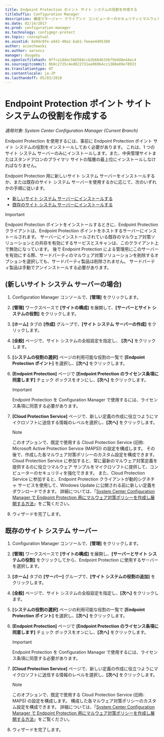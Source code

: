 ```yaml
---
title: Endpoint Protection ポイント サイト システムの役割を作成する
titleSuffix: Configuration Manager
description: 構成マネージャー クライアント コンピューターのセキュリティとマルウェアを管理するように Endpoint Protection を構成する方法について説明します。
ms.date: 02/14/2017
ms.prod: configuration-manager
ms.technology: configmgr-protect
ms.topic: conceptual
ms.assetid: 0a9dc0fe-a942-40a2-bab1-7eeee4d95380
author: aczechowski
ms.author: aaroncz
manager: dougeby
ms.openlocfilehash: 0ffca1ddec5b6504ccb2b6646336f56d40e44ac4
ms.sourcegitcommit: 0b0c2735c4ed822731ae069b4cc1380e89e78933
ms.translationtype: HT
ms.contentlocale: ja-JP
ms.lasthandoff: 05/03/2018
---
```

# <a name="create-an-endpoint-protection-point-site-system-role"></a>Endpoint Protection ポイント サイト システムの役割を作成する

*適用対象: System Center Configuration Manager (Current Branch)*

 Endpoint Protection を使用するには、事前に Endpoint Protection ポイント サイト システムの役割をインストールしておく必要があります。 これは、1 つのサイト システム サーバーのみにインストールします。また、中央管理サイトまたはスタンドアロンのプライマリ サイトの階層の最上位にインストールしなければなりません。

 Endpoint Protection 用に新しいサイト システム サーバーをインストールするか、または既存のサイト システム サーバーを使用するかに応じて、次のいずれかの手順に従います。
 - [新しいサイト システム サーバーにインストールする](#new-site-system-server)
 - [既存のサイト システム サーバーにインストールする](#existing-site-system-server)

> [!IMPORTANT]
>  Endpoint Protection ポイントをインストールするときに、Endpoint Protection クライアントは、Endpoint Protection ポイントをホストするサーバーにインストールされます。 サーバーにインストールされている既存のマルウェア対策ソリューションとの共存を有効にするサービスとスキャンは、このクライアント上で無効になっています。 後で Endpoint Protection による管理用にこのサーバーを有効にする際、サードパーティのマルウェア対策ソリューションを削除するオプションを選択しても、サードパーティ製品は削除されません。 サードパーティ製品は手動でアンインストールする必要があります。

## <a name="new-site-system-server"></a>(新しいサイト システム サーバーの場合)

1.  Configuration Manager コンソールで、**[管理]** をクリックします。

2.  **[管理]** ワークスペースで **[サイトの構成]** を展開して、**[サーバーとサイト システムの役割]** をクリックします。

3.  **[ホーム]** タブの **[作成]** グループで、**[サイト システム サーバーの作成]** をクリックします。

4.  **[全般]** ページで、サイト システムの全般設定を指定し、 **[次へ]** をクリックします。

5.  **[システムの役割の選択]** ページの利用可能な役割の一覧で **[Endpoint Protection ポイント]** を選択し、**[次へ]** をクリックします。

6.  **[Endpoint Protection]** ページで **[Endpoint Protection のライセンス条項に同意します]** チェック ボックスをオンにし、**[次へ]** をクリックします。

    > [!IMPORTANT]
    >  Endpoint Protection を Configuration Manager で使用するには、ライセンス条項に同意する必要があります。

7.  **[Cloud Protection Service]** ページで、新しい定義の作成に役立つようにマイクロソフトに送信する情報のレベルを選択し、**[次へ]** をクリックします。

    > [!NOTE]
    >  このオプションで、既定で使用する Cloud Protection Service (旧称: Microsoft Active Protection Service (MAPS)) の設定を構成します。 その後で、作成した各マルウェア対策ポリシーのカスタム設定を構成できます。 Cloud Protection Service に参加すると、常に最新のマルウェア対策定義を提供するのに役立つマルウェア サンプルをマイクロソフトに提供して、コンピューターのセキュリティを強化できます。 また、Cloud Protection Service に参加すると、Endpoint Protection クライアントが動的シグネチャ サービスを使用して、Windows Update に公開される前に新しい定義をダウンロードできます。 詳細については、「[System Center Configuration Manager で Endpoint Protection 用にマルウェア対策ポリシーを作成し展開する方法](endpoint-antimalware-policies.md)」をご覧ください。

8.  ウィザードを完了します。


## <a name="existing-site-system-server"></a>既存のサイト システム サーバー

1.  Configuration Manager コンソールで、**[管理]** をクリックします。

2.  **[管理]** ワークスペースで **[サイトの構成]** を展開し、**[サーバーとサイト システムの役割]** をクリックしてから、Endpoint Protection に使用するサーバーを選択します。

3.  **[ホーム]** タブの **[サーバー]** グループで、**[サイト システムの役割の追加]** をクリックします。

4.  **[全般]** ページで、サイト システムの全般設定を指定し、**[次へ]** をクリックします。

5.  **[システムの役割の選択]** ページの利用可能な役割の一覧で **[Endpoint Protection ポイント]** を選択し、**[次へ]** をクリックします。

6.  **[Endpoint Protection]** ページで **[Endpoint Protection のライセンス条項に同意します]** チェック ボックスをオンにし、**[次へ]** をクリックします。

    > [!IMPORTANT]
    >  Endpoint Protection を Configuration Manager で使用するには、ライセンス条項に同意する必要があります。

7.  **[Cloud Protection Service]** ページで、新しい定義の作成に役立つようにマイクロソフトに送信する情報のレベルを選択し、**[次へ]** をクリックします。

    > [!NOTE]
    >  このオプションで、既定で使用する Cloud Protection Service (旧称: MAPS) の設定を構成します。 構成した各マルウェア対策ポリシーのカスタム設定を構成できます。 詳細については、「[System Center Configuration Manager で Endpoint Protection 用にマルウェア対策ポリシーを作成し展開する方法](endpoint-antimalware-policies.md)」をご覧ください。

8.  ウィザードを完了します。
